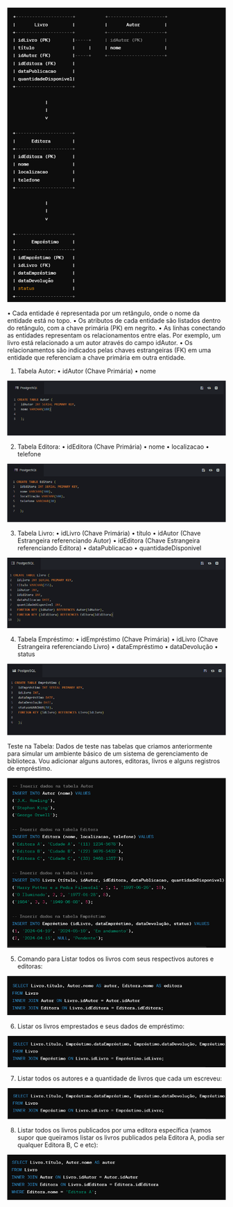  
![imagem](./images/img_bd/01.png)

•	Cada entidade é representada por um retângulo, onde o nome da entidade está no topo.
•	Os atributos de cada entidade são listados dentro do retângulo, com a chave primária (PK) em negrito.
•	As linhas conectando as entidades representam os relacionamentos entre elas. Por exemplo, um livro está relacionado a um autor através do campo idAutor.
•	Os relacionamentos são indicados pelas chaves estrangeiras (FK) em uma entidade que referenciam a chave primária em outra entidade.

1.	Tabela Autor:
•	idAutor (Chave Primária)
•	nome
 
 ![imagem](./images/img_bd/02.png)

2.	Tabela Editora:
•	idEditora (Chave Primária)
•	nome
•	localizacao
•	telefone																							

![imagem](./images/img_bd/03.png) 

3.	Tabela Livro:
•	idLivro (Chave Primária)
•	título
•	idAutor (Chave Estrangeira referenciando Autor)
•	idEditora (Chave Estrangeira referenciando Editora)
•	dataPublicacao
•	quantidadeDisponivel

![imagem](./images/img_bd/04.png) 

4.	Tabela Empréstimo:
•	idEmpréstimo (Chave Primária)
•	idLivro (Chave Estrangeira referenciando Livro)
•	dataEmpréstimo
•	dataDevolução
•	status

![imagem](./images/img_bd/05.png)
 
Teste na Tabela:
Dados de teste nas tabelas que criamos anteriormente para simular um ambiente básico de um sistema de gerenciamento de biblioteca. Vou adicionar alguns autores, editoras, livros e alguns registros de empréstimo.

![imagem](./images/img_bd/06.png) 

5.	Comando para Listar todos os livros com seus respectivos autores e editoras:

![imagem](./images/img_bd/07.png) 

6.	Listar os livros emprestados e seus dados de empréstimo:

![imagem](./images/img_bd/08.png) 

7.	Listar todos os autores e a quantidade de livros que cada um escreveu:
 
![imagem](./images/img_bd/09.png)

8.	Listar todos os livros publicados por uma editora específica (vamos supor que queiramos listar os livros publicados pela Editora A, podia ser qualquer Editora B, C e etc):
 
![imagem](./images/img_bd/10.png)